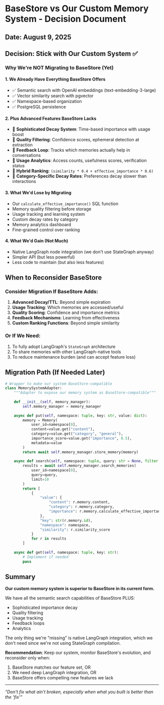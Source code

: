 # BaseStore vs Our Custom Memory System - Decision Document

## Date: August 9, 2025

## Decision: Stick with Our Custom System ✅

### Why We're NOT Migrating to BaseStore (Yet)

#### 1. **We Already Have Everything BaseStore Offers**
- ✅ Semantic search with OpenAI embeddings (text-embedding-3-large)
- ✅ Vector similarity search with pgvector
- ✅ Namespace-based organization
- ✅ PostgreSQL persistence

#### 2. **Plus Advanced Features BaseStore Lacks**
- 🚀 **Sophisticated Decay System**: Time-based importance with usage boost
- 🚀 **Quality Filtering**: Confidence scores, ephemeral detection at extraction
- 🚀 **Feedback Loop**: Tracks which memories actually help in conversations
- 🚀 **Usage Analytics**: Access counts, usefulness scores, verification status
- 🚀 **Hybrid Ranking**: `(similarity * 0.4 + effective_importance * 0.6)`
- 🚀 **Category-Specific Decay Rates**: Preferences decay slower than interactions

#### 3. **What We'd Lose by Migrating**
- Our `calculate_effective_importance()` SQL function
- Memory quality filtering before storage
- Usage tracking and learning system
- Custom decay rates by category
- Memory analytics dashboard
- Fine-grained control over ranking

#### 4. **What We'd Gain (Not Much)**
- Native LangGraph node integration (we don't use StateGraph anyway)
- Simpler API (but less powerful)
- Less code to maintain (but also less features)

## When to Reconsider BaseStore

### Consider Migration If BaseStore Adds:
1. **Advanced Decay/TTL**: Beyond simple expiration
2. **Usage Tracking**: Which memories are accessed/useful
3. **Quality Scoring**: Confidence and importance metrics
4. **Feedback Mechanisms**: Learning from effectiveness
5. **Custom Ranking Functions**: Beyond simple similarity

### Or If We Need:
1. To fully adopt LangGraph's `StateGraph` architecture
2. To share memories with other LangGraph-native tools
3. To reduce maintenance burden (and can accept feature loss)

## Migration Path (If Needed Later)

```python
# Wrapper to make our system BaseStore-compatible
class MemorySystemAdapter:
    """Adapter to expose our memory system as BaseStore-compatible"""
    
    def __init__(self, memory_manager):
        self.memory_manager = memory_manager
    
    async def put(self, namespace: tuple, key: str, value: dict):
        memory = Memory(
            user_id=namespace[0],
            content=value.get("content"),
            category=value.get("category", "general"),
            importance_score=value.get("importance", 0.5),
            metadata=value
        )
        return await self.memory_manager.store_memory(memory)
    
    async def search(self, namespace: tuple, query: str = None, filter: dict = None):
        results = await self.memory_manager.search_memories(
            user_id=namespace[0],
            query=query,
            limit=10
        )
        return [
            {
                "value": {
                    "content": r.memory.content,
                    "category": r.memory.category,
                    "importance": r.memory.calculate_effective_importance()
                },
                "key": str(r.memory.id),
                "namespace": namespace,
                "similarity": r.similarity_score
            }
            for r in results
        ]
    
    async def get(self, namespace: tuple, key: str):
        # Implement if needed
        pass
```

## Summary

**Our custom memory system is superior to BaseStore in its current form.**

We have all the semantic search capabilities of BaseStore PLUS:
- Sophisticated importance decay
- Quality filtering
- Usage tracking
- Feedback loops
- Analytics

The only thing we're "missing" is native LangGraph integration, which we don't need since we're not using StateGraph compilation.

**Recommendation**: Keep our system, monitor BaseStore's evolution, and reconsider only when:
1. BaseStore matches our feature set, OR
2. We need deep LangGraph integration, OR  
3. BaseStore offers compelling new features we lack

---

*"Don't fix what ain't broken, especially when what you built is better than the 'fix'"*